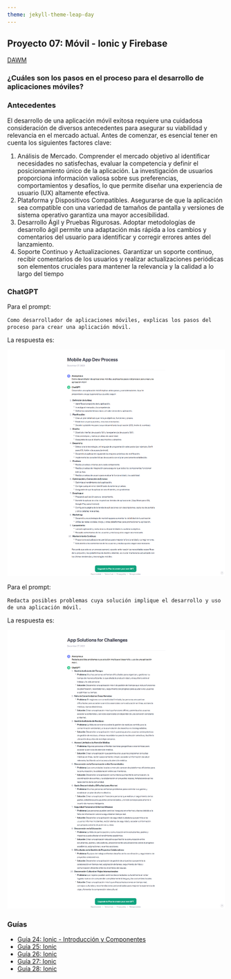 ```yaml
---
theme: jekyll-theme-leap-day
---
```


## Proyecto 07: Móvil - Ionic y Firebase

[DAWM](/DAWM/)

### ¿Cuáles son los pasos en el proceso para el desarrollo de aplicaciones móviles?

### Antecedentes

El desarrollo de una aplicación móvil exitosa requiere una cuidadosa consideración de diversos antecedentes para asegurar su viabilidad y relevancia en el mercado actual. Antes de comenzar, es esencial tener en cuenta los siguientes factores clave:

1. Análisis de Mercado. Comprender el mercado objetivo al identificar necesidades no satisfechas, evaluar la competencia y definir el posicionamiento único de la aplicación. La investigación de usuarios proporciona información valiosa sobre sus preferencias, comportamientos y desafíos, lo que permite diseñar una experiencia de usuario (UX) altamente efectiva.
2. Plataforma y Dispositivos Compatibles. Asegurarse de que la aplicación sea compatible con una variedad de tamaños de pantalla y versiones de sistema operativo garantiza una mayor accesibilidad.
3. Desarrollo Ágil y Pruebas Rigurosas. Adoptar metodologías de desarrollo ágil permite una adaptación más rápida a los cambios y comentarios del usuario para identificar y corregir errores antes del lanzamiento. 
4. Soporte Continuo y Actualizaciones. Garantizar un soporte continuo, recibir comentarios de los usuarios y realizar actualizaciones periódicas son elementos cruciales para mantener la relevancia y la calidad a lo largo del tiempo

### ChatGPT

Para el prompt: 

```
Como desarrollador de aplicaciones móviles, explicas los pasos del proceso para crear una aplicación móvil.
```
La respuesta es:

![respuesta](archivos/proyecto07-pregunta1.png)

Para el prompt: 

```
Redacta posibles problemas cuya solución implique el desarrollo y uso de una aplicación móvil.
```
La respuesta es:

![respuesta](archivos/proyecto07-pregunta2.png)

### Guías

* [Guía 24: Ionic - Introducción y Componentes](/DAWM/guias/2023/guia24)
* [Guía 25: Ionic](/DAWM/guias/2023/guia25)
* [Guía 26: Ionic](/DAWM/guias/2023/guia26)
* [Guía 27: Ionic](/DAWM/guias/2023/guia27)
* [Guía 28: Ionic](/DAWM/guias/2023/guia28)